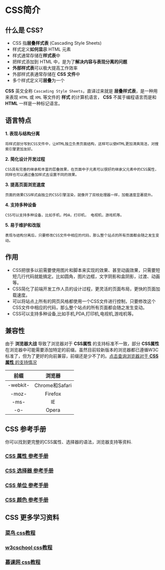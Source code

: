 # CSS简介

## 什么是 CSS?

- CSS 指**层叠样式表** (Cascading Style Sheets)
- 样式定义**如何显示** HTML 元素
- 样式通常存储在**样式表**中
- 把样式添加到 HTML 中，是为了**解决内容与表现分离的问题**
- **外部样式表**可以极大提高工作效率
- 外部样式表通常存储在 **CSS 文件**中
- 多个样式定义可**层叠**为一个

 **CSS** 英文全称 `Cascading Style Sheets`，直译过来就是 **层叠样式表**，是一种用来表现 `HTML` 或 `XML` 等文件的 **样式** 的计算机语言， **CSS** 不属于编程语言而是和 **HTML** 一样是一种标记语言。

## 语言特点

**1. 表现与结构分离**

    将样式部分写到CSS文件中，让HTML独立负责页面结构，这样可以使HTML更加清爽简洁，对搜索引擎更加友好。

**2. 简化设计开发过程**

    CSS具有完善的继承和丰富的层叠效果，在页面中子元素可以很好的继承父元素中的CSS属性，同样也可以通过叠加样式去设置不同的效果。

**3. 提高页面浏览速度**

    页面的效果CSS样式由独立的CSS引擎渲染，就像开了双核处理器一样，加载速度显著提升。

**4. 支持多种设备**

    CSS可以支持多种设备，比如手机，PDA，打印机， 电视机，游戏机等。

**5. 易于维护和改版**

    表现与结构分离后，只要修改CSS文件中相应的代码，那么整个站点的所有页面都会随之发生变动。

## 作用

- CSS把很多以前需要使用图片和脚本来实现的效果、甚至动画效果，只需要短短几行代码就能搞定。比如圆角，图片边框，文字阴影和盒阴影，过渡、动画等。
- CSS简化了前端开发工作人员的设计过程，更灵活的页面布局，更快的页面加载速度。
- 可以将站点上所有的网页风格都使用一个CSS文件进行控制，只要修改这个CSS文件中相应的代码，那么整个站点的所有页面都会随之发生变动。
- CSS可以支持多种设备,比如手机,PDA,打印机,电视机,游戏机等。


## 兼容性

由于 **浏览器大战** 导致了浏览器对于 **CSS属性** 的支持标准不一致，部分 **CSS属性** 在浏览器中可能需要添加特定的前缀。虽然目前较新版本的浏览器都已遵循W3C标准了，但为了更好的向前兼容，前缀还是少不了的。[点击查询浏览器对于 **CSS属性** 的支持情况](https://caniuse.com/)

| 前缀 		| 浏览器			| 
| :-------: | :---------------: |
| -webkit- 	| Chrome和Safari 	|
| -moz- 	| Firefox 			|
| -ms- 		| IE 				|
| -o- 		| Opera 			|


## CSS 参考手册

你可以找到更完整的CSS属性、选择器的语法，浏览器支持等资料.

### <a href="https://www.runoob.com/cssref/css-reference.html" target="_blank">CSS 属性 参考手册</a>
### <a href="https://www.runoob.com/cssref/css-selectors.html" target="_blank">CSS 选择器 参考手册</a>
### <a href="https://www.runoob.com/cssref/css-units.html" target="_blank">CSS 单位 参考手册</a>
### <a href="https://www.runoob.com/cssref/css-colors.html" target="_blank">CSS 颜色 参考手册</a>

## CSS 更多学习资料

### <a href="https://www.runoob.com/css/css-tutorial.html" target="_blank">菜鸟 css教程</a>
### <a href="https://www.w3school.com.cn/css/index.asp" target="_blank">w3cschool css教程</a>
### <a href="https://www.imooc.com/learn/9">慕课网 css教程</a>
